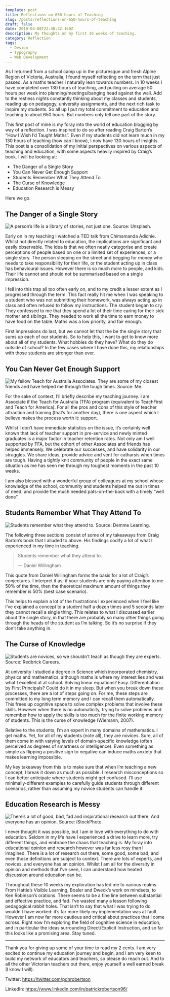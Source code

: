 ```yaml
---
template: post
title: Reflections on 650 hours of Teaching
slug: /posts/reflections-on-650-hours-of-teaching
draft: false
date: 2019-04-08T22:40:32.169Z
description: My thoughts on my first 10 weeks of teaching.
category: Reflection
tags:
  - Design
  - Typography
  - Web Development
---
```

As I returned from a school camp up in the picturesque and fresh Alpine Region of Victoria, Australia, I found myself reflecting on the term that just passed. As a maths teacher I naturally lean towards numbers. In 10 weeks I have completed over 130 hours of teaching, and pulling on average 50 hours per week into planning/meetings/banging head against the wall. Add to the restless nights constantly thinking about my classes and students, reading up on pedagogy, university assignments, and the next rich task to inspire my students. So all up I put my total commitment to education and teaching to about 650 hours. But numbers only tell one part of the story.

This first post of mine is my foray into the world of education blogging by way of a reflection. I was inspired to do so after reading Craig Barton’s “How I Wish I’d Taught Maths”. Even if my students did not learn much in my 130 hours of teaching (how can I know), I now have 130 hours of insights. This post is a consolidation of my initial perspectives on various aspects of teaching and education, with some aspects heavily inspired by Craig’s book. I will be looking at:

* The Danger of a Single Story
* You Can Never Get Enough Support
* Students Remember What They Attend To
* The Curse of Knowledge
* Education Research is Messy

Here we go.

## The Danger of a Single Story

![](/media/library.jpeg "A person’s life is a library of stories, not just one. Source: Unsplash.")

Early on in my teaching I watched a TED talk from Chimamanda Adichie. Whilst not directly related to education, the implications are significant and easily observable. The idea is that we often neatly categorise and create perceptions of people based on one or a limited set of experiences, or a single story. The person sleeping on the street and begging for money who needs to take responsibility for their life, or the student acting up in class has behavioural issues. However there is so much more to people, and kids. Their life cannot and should not be summarised based on a single impression.

I fell into this trap all too often early on, and to my credit a lesser extent as I progressed through the term. This fact really hit me when I was speaking to a student who was not submitting their homework, was always acting up in class and often refused to follow my instructions. The student began to cry. They confessed to me that they spend a lot of their time caring for their sick mother and siblings. They needed to work all the time to earn money to have food on the table. Maths was a low priority, and fair enough.

First impressions do last, but we cannot let that the be the single story that sums up each of our students. So to help this, I want to get to know more about all of my students. What hobbies do they have? What do they do outside of school? In the few cases where I have done this, my relationships with those students are stronger than ever.

## You Can Never Get Enough Support

![](/media/tfa-friends.jpeg "My fellow Teach for Australia Associates. They are some of my closest friends and have helped me through the tough times. Source: Me.")

For the sake of context, I’ll briefly describe my teaching journey. I am Associate if the Teach for Australia (TFA) program (equivalent to TeachFirst and Teach for America). For all the pros and cons of this style of teacher attraction and training (that’s for another day), there is one aspect which I believe makes the process worth it: support.

Whilst I don’t have immediate statistics on the issue, it’s certainly well known that lack of teacher support in pre-service and newly minted graduates is a major factor in teacher retention rates. Not only am I well supported by TFA, but the cohort of other Associates and friends has helped immensely. We celebrate our successes, and have solidarity in our struggles. We share ideas, provide advice and vent for catharsis when times are tough. Having a tightly knit community of people in the exact same situation as me has seen me through my toughest moments in the past 10 weeks.

I am also blessed with a wonderful group of colleagues at my school whose knowledge of the school, community and students helped me out in times of need, and provide the much needed pats-on-the-back with a timely “well done”.

## Students Remember What They Attend To

![](/media/inattentive-student.jpeg "Students remember what they attend to. Source: Demme Learning.")

The following three sections consist of some of my takeaways from Craig Barton’s book that I alluded to above. His findings codify a lot of what I experienced in my time in teaching.

> Students remember what they attend to.
>
> — Daniel Willingham

This quote from Daniel Willingham forms the basis for a lot of Craig’s conjectures. I interpret it as: if your students are only paying attention to me 50% of the time, then the theoretical maximum amount of things they remember is 50% (best case scenario).

This helps to explain a lot of the frustrations I experienced when I feel like I’ve explained a concept to a student half a dozen times and 5 seconds later they cannot recall a single thing. This relates to what I discussed earlier about the single story, in that there are probably so many other things going through the heads of the student as I’m talking. So it’s no surprise if they don’t take anything in.

## The Curse of Knowledge

![](/media/confused-student.jpeg "Students are novices, so we shouldn’t teach as though they are experts. Source: Redbrick Careers.")

At university I studied a degree in Science which incorporated chemistry, physics and mathematics, although maths is where my interest lies and was what I excelled at at school. Solving linear equations? Easy. Differentiation by First Principals? Could do it in my sleep. But when you break down these processes, there are a lot of steps going on. For me, these steps are committed to my long term memory and I can recall them automatically. This frees up cognitive space to solve complex problems that involve these skills. However when there is no automaticity, trying to solve problems and remember how to apply the skills is too much for the finite working memory of students. This is the curse of knowledge (Wiemann, 2007).

Relative to the students, I’m an expert in many domains of mathematics. I get maths. Yet, for all of my students (note all), they are novices. Sure, all of them come in with varying levels of domain-specific knowledge (often perceived as degrees of smartness or intelligence). Even something as simple as flipping a positive sign to negative can induce maths anxiety that makes learning impossible.

My key takeaway from this is to make sure that when I’m teaching a new concept, I break it down as much as possible. I research misconceptions so I can better anticipate where students might get confused. I’ll use minimally-different examples to carefully guide students through different scenarios, rather than assuming my novice students can handle it.

## Education Research is Messy

![](/media/pile-of-paper.jpeg "There’s a lot of good, bad, fad and inspirational research out there. And everyone has an opinion. Source: iStockPhoto.")

I never thought it was possible, but I am in love with everything to do with education. Seldom in my life have I experienced a drive to learn more, try different things, and embrace the chaos that teaching is. My foray into educational opinion and research however was far less rosy than I imagined. There is a lot of research out there, some good, some bad, and even those definitions are subject to context. There are lots of experts, and novices, and everyone has an opinion. Whilst I am all for the diversity in opinion and methods that I’ve seen, I can understand how heated discussion around education can be.

Throughout these 10 weeks my exploration has led me to various realms. From Hattie’s Visible Learning, Boaler and Dweck’s work on mindsets, to Ken Robinson’s orations. There seems to be a fine line between substantial and effective practice, and fad. I’ve wasted many a lesson following pedagogical rabbit holes. That isn’t to say that what I was trying to do wouldn’t have worked: it’s far more likely my implementation was at fault. However I am now far more cautious and critical about practices that I come across. Right now I’m exploring the field of cognitive science in education, and in particular the ideas surrounding Direct/Explicit Instruction, and so far this looks like a promising area. Stay tuned.

- - -

Thank you for giving up some of your time to read my 2 cents. I am very excited to continue my education journey and begin, and I am very keen to build my network of educators and teachers, so please do reach out. And to all the other Victorian teachers out there, enjoy yourself a well earned break (I know I will).

Twitter: <https://twitter.com/pdnrobertson>

LinkedIn: <https://www.linkedin.com/in/patrickrobertson96/>
